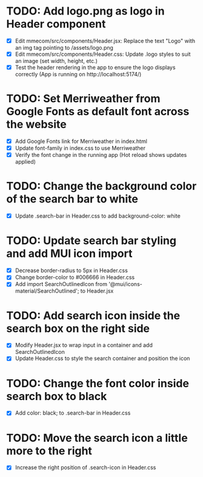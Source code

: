 # TODO: Add logo.png as logo in Header component

- [x] Edit mmecom/src/components/Header.jsx: Replace the text "Logo" with an img tag pointing to /assets/logo.png
- [x] Edit mmecom/src/components/Header.css: Update .logo styles to suit an image (set width, height, etc.)
- [x] Test the header rendering in the app to ensure the logo displays correctly (App is running on http://localhost:5174/)

# TODO: Set Merriweather from Google Fonts as default font across the website

- [x] Add Google Fonts link for Merriweather in index.html
- [x] Update font-family in index.css to use Merriweather
- [x] Verify the font change in the running app (Hot reload shows updates applied)

# TODO: Change the background color of the search bar to white

- [x] Update .search-bar in Header.css to add background-color: white

# TODO: Update search bar styling and add MUI icon import

- [x] Decrease border-radius to 5px in Header.css
- [x] Change border-color to #006666 in Header.css
- [x] Add import SearchOutlinedIcon from '@mui/icons-material/SearchOutlined'; to Header.jsx

# TODO: Add search icon inside the search box on the right side

- [x] Modify Header.jsx to wrap input in a container and add SearchOutlinedIcon
- [x] Update Header.css to style the search container and position the icon

# TODO: Change the font color inside search box to black

- [x] Add color: black; to .search-bar in Header.css

# TODO: Move the search icon a little more to the right

- [x] Increase the right position of .search-icon in Header.css
